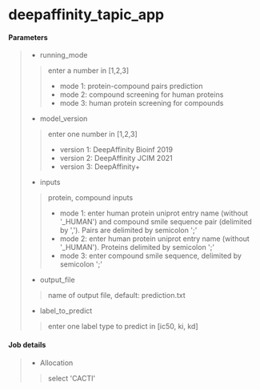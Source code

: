 # deepaffinity_tapic_app
#### Parameters
> - running_mode
>
>> enter a number in [1,2,3]
>> - mode 1: protein-compound pairs prediction
>> - mode 2: compound screening for human proteins
>> - mode 3: human protein screening for compounds
> - model_version
> 
>> enter one number in [1,2,3]
>> - version 1: DeepAffinity Bioinf 2019
>> - version 2: DeepAffinity JCIM 2021
>> - version 3: DeepAffinity+
> - inputs
> 
>> protein, compound inputs
>> - mode 1: enter human protein uniprot entry name (without '\_HUMAN') and compound smile sequence pair (delimited by ','). Pairs are delimited by semicolon ';'
>> - mode 2: enter human protein uniprot entry name (without '\_HUMAN'). Proteins delimited by semicolon ';'
>> - mode 3: enter compound smile sequence, delimited by semicolon ';'
> - output_file
> 
>> name of output file, default: prediction.txt
> - label_to_predict
> 
>> enter one label type to predict in [ic50, ki, kd]

#### Job details
> - Allocation
>> select 'CACTI'

